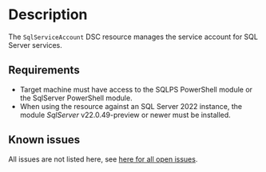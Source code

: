 # Description

The `SqlServiceAccount` DSC resource manages the service account for SQL
Server services.

## Requirements

* Target machine must have access to the SQLPS PowerShell module or the SqlServer
  PowerShell module.
* When using the resource against an SQL Server 2022 instance, the module
  _SqlServer_ v22.0.49-preview or newer must be installed.

## Known issues

All issues are not listed here, see [here for all open issues](https://github.com/dsccommunity/SqlServerDsc/issues?q=is%3Aissue+is%3Aopen+in%3Atitle+SqlServiceAccount).
